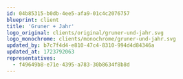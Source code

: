 ```yaml
---
id: 04b85315-b0db-4ee5-afa9-01c4c2076757
blueprint: client
title: 'Gruner + Jahr'
logo_original: clients/original/gruner-und-jahr.svg
logo_monochrome: clients/monochrome/gruner-und-jahr.svg
updated_by: b7c7f4d4-e810-47c4-8310-994d4d84346a
updated_at: 1723792063
representatives:
  - f49649b8-e71e-4395-a783-30b8634f8b8d
---
```

